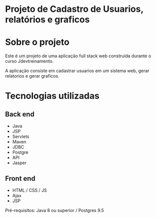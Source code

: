 # Projeto de Cadastro de Usuarios, relatórios e graficos

# Sobre o projeto

Este é um projeto de uma aplicação full stack web construída durante o curso Jdevtreinamento.

A aplicação consiste em cadastrar usuarios em um sistema web, gerar relatorios e gerar graficos.

# Tecnologias utilizadas
## Back end
- Java
- JSP
- Servlets
- Maven
- JDBC
- Postgre
- API
- Jasper
## Front end
- HTML / CSS / JS 
- Ajax
- JSP

Pré-requisitos: Java 8 ou superior / Postgres 9.5
